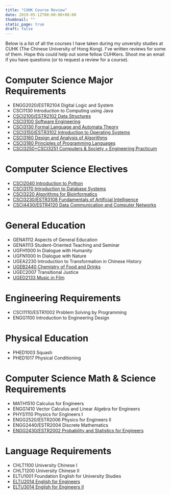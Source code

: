 ```yaml
---
title: "CUHK Course Review"
date: 2019-05-12T00:00:00+08:00
thumbnail: ""
static_page: true
draft: false
---
```


Below is a list of all the courses I have taken during my unversity studies at CUHK (The Chinese University of Hong Kong). I've written reviews for some of them. Hope this could help out some fellow CUHKers. Shoot me an email if you have questions (or to request a review for a course).

# Computer Science Major Requirements
* ENGG2020/ESTR2104 Digital Logic and System
* CSCI1130 Introduction to Computing using Java
* [CSCI2100/ESTR2102 Data Structures](/cuhk-course-review/csci2100-estr2102)
* [CSCI3100 Software Engineering](/cuhk-course-review/csci3100)
* [CSCI3130 Formal Language and Automata Theory](/cuhk-course-review/csci3130)
* [CSCI3150/ESTR3102 Introduction to Operating Systems](/cuhk-course-review/csci3150-estr3102)
* [CSCI3160 Design and Analysis of Algorithms](/cuhk-course-review/csci3160)
* [CSCI3180 Principles of Programming Languages](/cuhk-course-review/csci3180)
* [CSCI3250+CSCI3251 Computers & Society + Engineering Practicum](/cuhk-course-review/csci3250-csci3251)

# Computer Science Electives
* [CSCI2040 Introduction to Python](/cuhk-course-review/csci2040)
* [CSCI3170 Introduction to Database Systems](/cuhk-course-review/csci3170)
* [CSCI3220 Algorithms for Bioinformatics](/cuhk-course-review/csci3220)
* [CSCI3230/ESTR3108 Fundamentals of Artificial Intelligence](/cuhk-course-review/csci3230-estr3108)
* [CSCI4430/ESTR4120 Data Communication and Computer Networks](/cuhk-course-review/csci4430-estr4120)

# General Education
* GENA1112 Aspects of General Education
* GENA1113 Student-Oriented Teaching and Seminar
* UGFH1000 In Dialogue with Humanity
* UGFN1000 In Dialogue with Nature
* UGEA2230 Introduction to Transformation in Chinese History
* [UGEB2440 Chemistry of Food and Drinks](/cuhk-course-review/ugeb2440)
* UGEC2007 Transitional Justice
* [UGED2133 Music in Film](/cuhk-course-review/uged2133)

# Engineering Requirements
* CSCI1110/ESTR1002 Problem Solving by Programming
* ENGG1100 Introduction to Engineering Design

# Physical Education
* PHED1003 Squash
* PHED1017 Physical Conditioning

# Computer Science Math & Science Requirements
* MATH1510 Calculus for Engineers
* ENGG1410 Vector Calculus and Linear Algebra for Engineers
* PHYS1110 Physics for Engineers I
* ENGG2520/ESTR2006 Physics for Engineers II
* ENGG2440/ESTR2004 Discrete Mathematics
* [ENGG2430/ESTR2002 Probability and Statistics for Engineers](/cuhk-course-review/engg2430-estr2002)

# Language Requirements
* CHLT1100 University Chinese I
* CHLT1200 University Chinese II
* ELTU1001 Foundation English for University Studies
* [ELTU2014 English for Engineers](/cuhk-course-review/eltu2014)
* [ELTU3014 English for Engineers II](/cuhk-course-review/eltu3014)